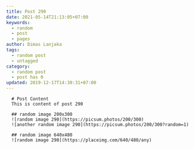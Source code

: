 ```yaml
---
title: Post 290
date: 2021-05-14T21:13:05+07:00
keywords:
  - random
  - post
  - pages
author: Dimas Lanjaka
tags:
  - random post
  - untagged
category:
  - random post
  - post has 0
updated: 2019-12-17T14:30:31+07:00
---
```


      # Post Content
      This is content of post 290

      ## random image 200x300
      ![random image 290](https://picsum.photos/200/300)
      ![another random image 290](https://picsum.photos/200/300?random=1)

      ## random image 640x480
      ![random image 290](https://placeimg.com/640/480/any)
      
